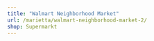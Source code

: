 ```yaml
---
title: "Walmart Neighborhood Market"
url: /marietta/walmart-neighborhood-market-2/
shop: Supermarkt
---
```

